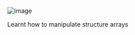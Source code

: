![image](https://github.com/user-attachments/assets/7b045b64-792c-4542-bf45-5ceaaeb5cc94)

Learnt how to manipulate structure arrays

